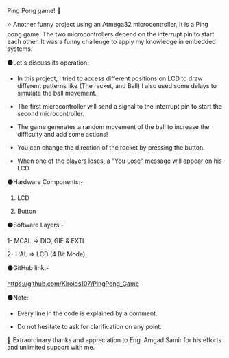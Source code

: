 Ping Pong game! 🏓



⭐ Another funny project using an Atmega32 microcontroller, It is a Ping pong game. The two microcontrollers depend on the interrupt pin to start each other. It was a funny challenge to apply my knowledge in embedded systems.



⚫Let's discuss its operation:

- In this project, I tried to access different positions on LCD to draw different patterns like (The racket, and Ball) I also used some delays to simulate the ball movement.

- The first microcontroller will send a signal to the interrupt pin to start the second microcontroller.

- The game generates a random movement of the ball to increase the difficulty and add some actions!

- You can change the direction of the rocket by pressing the button.

- When one of the players loses, a "You Lose" message will appear on his LCD.




⚫Hardware Components:-

1. LCD

2. Button



⚫Software Layers:-

1- MCAL => DIO, GIE & EXTI

2- HAL    => LCD (4 Bit Mode).



⚫GitHub link:-

https://github.com/Kirolos107/PingPong_Game



⚫Note:

- Every line in the code is explained by a comment.

- Do not hesitate to ask for clarification on any point.



🔸 Extraordinary thanks and appreciation to Eng. Amgad Samir for his efforts and unlimited support with me.
